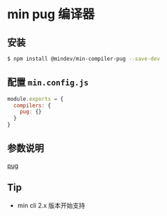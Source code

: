 # min pug 编译器

## 安装

``` bash
$ npm install @mindev/min-compiler-pug --save-dev
```


## 配置 `min.config.js`

``` js
module.exports = {
  compilers: {
    pug: {}
  }
}
```

## 参数说明

[pug](https://github.com/pugjs/pug)

## Tip

- min cli 2.x 版本开始支持
